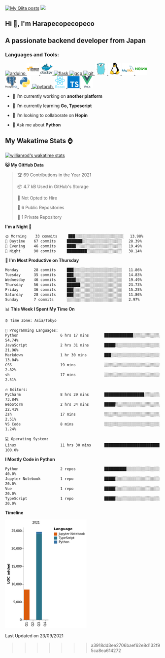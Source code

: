 [![My Qiita posts](https://qiita-badge.apiapi.app/s/panicyusuke/posts.svg)](http://qiita.com/panicyusuke)
![](https://komarev.com/ghpvc/?username=Harapecopecopeco)  
## Hi 👋, I'm Harapecopecopeco

## A passionate backend developer from Japan

<h3 align="left">Languages and Tools:</h3>
<p align="left"> <a href="https://www.arduino.cc/" target="_blank"> <img src="https://cdn.worldvectorlogo.com/logos/arduino-1.svg" alt="arduino" width="40" height="40"/> </a> <a href="https://aws.amazon.com" target="_blank"> 
<img src="https://raw.githubusercontent.com/devicons/devicon/master/icons/amazonwebservices/amazonwebservices-original-wordmark.svg" alt="aws" width="40" height="40"/> </a> <a href="https://www.docker.com/" target="_blank"> <img src="https://raw.githubusercontent.com/devicons/devicon/master/icons/docker/docker-original-wordmark.svg" alt="docker" width="40" height="40"/> </a> <a href="https://flask.palletsprojects.com/" target="_blank"> <img src="https://www.vectorlogo.zone/logos/pocoo_flask/pocoo_flask-icon.svg" alt="flask" width="40" height="40"/> </a> <a href="https://cloud.google.com" target="_blank"> <img src="https://www.vectorlogo.zone/logos/google_cloud/google_cloud-icon.svg" alt="gcp" width="40" height="40"/> </a> <a href="https://git-scm.com/" target="_blank"> <img src="https://www.vectorlogo.zone/logos/git-scm/git-scm-icon.svg" alt="git" width="40" height="40"/> </a> <a href="https://golang.org" target="_blank"> <img src="https://raw.githubusercontent.com/devicons/devicon/master/icons/go/go-original.svg" alt="go" width="40" height="40"/> </a> <a href="https://www.linux.org/" target="_blank"> <img src="https://raw.githubusercontent.com/devicons/devicon/master/icons/linux/linux-original.svg" alt="linux" width="40" height="40"/> </a> <a href="https://www.mysql.com/" target="_blank"> <img src="https://raw.githubusercontent.com/devicons/devicon/master/icons/mysql/mysql-original-wordmark.svg" alt="mysql" width="40" height="40"/> </a> <a href="https://www.nginx.com" target="_blank"> <img src="https://raw.githubusercontent.com/devicons/devicon/master/icons/nginx/nginx-original.svg" alt="nginx" width="40" height="40"/> </a> <a href="https://www.postgresql.org" target="_blank"> <img src="https://raw.githubusercontent.com/devicons/devicon/master/icons/postgresql/postgresql-original-wordmark.svg" alt="postgresql" width="40" height="40"/> </a> <a href="https://www.python.org" target="_blank"> <img src="https://raw.githubusercontent.com/devicons/devicon/master/icons/python/python-original.svg" alt="python" width="40" height="40"/> </a> <a href="https://pytorch.org/" target="_blank"> <img src="https://www.vectorlogo.zone/logos/pytorch/pytorch-icon.svg" alt="pytorch" width="40" height="40"/> </a> <a href="https://reactjs.org/" target="_blank"> <img src="https://raw.githubusercontent.com/devicons/devicon/master/icons/react/react-original-wordmark.svg" alt="react" width="40" height="40"/> </a> <a href="https://www.typescriptlang.org/" target="_blank"> <img src="https://raw.githubusercontent.com/devicons/devicon/master/icons/typescript/typescript-original.svg" alt="typescript" width="40" height="40"/> </a> <a href="https://vuejs.org/" target="_blank"> <img src="https://raw.githubusercontent.com/devicons/devicon/master/icons/vuejs/vuejs-original-wordmark.svg" alt="vuejs" width="40" height="40"/> </a>

- 🔭 I’m currently working on **another platform**

- 🌱 I’m currently learning **Go, Typescript**

- 👯 I’m looking to collaborate on **Hopin**

- 💬 Ask me about **Python**
  
## My Wakatime Stats ⌚

[![willianrod's wakatime stats](https://github-readme-stats.vercel.app/api/wakatime?username=Harapecopecopeco)](https://github.com/anuraghazra/github-readme-stats)

<!--START_SECTION:waka-->
**🐱 My GitHub Data** 

> 🏆 69 Contributions in the Year 2021
 > 
> 📦 4.7 kB Used in GitHub's Storage 
 > 
> 🚫 Not Opted to Hire
 > 
> 📜 6 Public Repositories 
 > 
> 🔑 1 Private Repository 
 > 
**I'm a Night 🦉** 

```text
🌞 Morning    33 commits     ███░░░░░░░░░░░░░░░░░░░░░░   13.98% 
🌆 Daytime    67 commits     ███████░░░░░░░░░░░░░░░░░░   28.39% 
🌃 Evening    46 commits     ████░░░░░░░░░░░░░░░░░░░░░   19.49% 
🌙 Night      90 commits     █████████░░░░░░░░░░░░░░░░   38.14%

```
📅 **I'm Most Productive on Thursday** 

```text
Monday       28 commits     ███░░░░░░░░░░░░░░░░░░░░░░   11.86% 
Tuesday      35 commits     ███░░░░░░░░░░░░░░░░░░░░░░   14.83% 
Wednesday    46 commits     ████░░░░░░░░░░░░░░░░░░░░░   19.49% 
Thursday     56 commits     ██████░░░░░░░░░░░░░░░░░░░   23.73% 
Friday       36 commits     ███░░░░░░░░░░░░░░░░░░░░░░   15.25% 
Saturday     28 commits     ███░░░░░░░░░░░░░░░░░░░░░░   11.86% 
Sunday       7 commits      ░░░░░░░░░░░░░░░░░░░░░░░░░   2.97%

```


📊 **This Week I Spent My Time On** 

```text
⌚︎ Time Zone: Asia/Tokyo

💬 Programming Languages: 
Python                   6 hrs 17 mins       █████████████░░░░░░░░░░░░   54.74% 
JavaScript               2 hrs 31 mins       █████░░░░░░░░░░░░░░░░░░░░   21.96% 
Markdown                 1 hr 30 mins        ███░░░░░░░░░░░░░░░░░░░░░░   13.04% 
CSS                      19 mins             ░░░░░░░░░░░░░░░░░░░░░░░░░   2.82% 
sh                       17 mins             ░░░░░░░░░░░░░░░░░░░░░░░░░   2.51%

🔥 Editors: 
PyCharm                  8 hrs 29 mins       ██████████████████░░░░░░░   73.84% 
WebStorm                 2 hrs 34 mins       █████░░░░░░░░░░░░░░░░░░░░   22.41% 
Zsh                      17 mins             ░░░░░░░░░░░░░░░░░░░░░░░░░   2.51% 
VS Code                  8 mins              ░░░░░░░░░░░░░░░░░░░░░░░░░   1.24%

💻 Operating System: 
Linux                    11 hrs 30 mins      █████████████████████████   100.0%

```

**I Mostly Code in Python** 

```text
Python                   2 repos             ██████████░░░░░░░░░░░░░░░   40.0% 
Jupyter Notebook         1 repo              █████░░░░░░░░░░░░░░░░░░░░   20.0% 
Vue                      1 repo              █████░░░░░░░░░░░░░░░░░░░░   20.0% 
TypeScript               1 repo              █████░░░░░░░░░░░░░░░░░░░░   20.0%

```


**Timeline**

![Chart not found](https://raw.githubusercontent.com/Harapecopecopeco/Harapecopecopeco/main/charts/bar_graph.png) 


 Last Updated on 23/09/2021
<!--END_SECTION:waka-->
>>>>>>> a3918dd3ee2706baef62e8d132f95ca8ea614272
